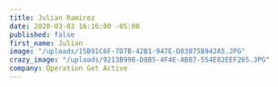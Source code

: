 ```yaml
---
title: Julian Ramirez
date: 2020-03-03 16:16:00 -05:00
published: false
first_name: Julian
image: "/uploads/15B91C6F-7D7B-42B1-947E-D03875B942A5.JPG"
crazy_image: "/uploads/9213B998-D8B5-4F4E-AB07-554E82EEF265.JPG"
company: Operation Get Active
---
```


